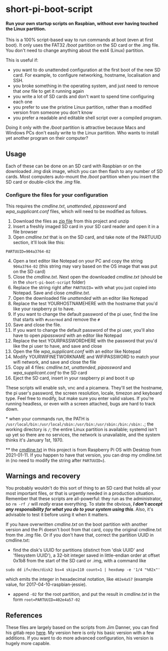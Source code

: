 # short-pi-boot-script

#### Run your own startup scripts on Raspbian, without ever having touched the Linux partition.

This is a 100% script-based way to run commands at boot (even at first boot). It only uses the FAT32 */boot* partition on the SD card or the .img file. You don't need to change anything about the ext4 (Linux) partition.

This is useful if:

* you want to do unattended configuration at the first boot of the new SD card. For example, to configure networking, hostname, localisation and SSH.
* you broke something in the operating system, and just need to remove that *one* file to get it running again
* you write a lot of SD cards and don't want to spend time configuring each one
* you prefer to use the pristine Linux partition, rather than a modified version from someone you don't know
* you prefer a readable and editable shell script over a compiled program.

Doing it only with the */boot* partition is attractive because Macs and Windows PCs don't easily write to the Linux partition. Who wants to install yet another program on their computer?

## Usage
Each of these can be done on an SD card with Raspbian or on the downloaded *.img* disk image, which you can then flash to any number of SD cards. Most computers auto-mount the */boot* partition when you insert the SD card or double-click the *.img* file.

### Configure the files for your configuration
This requires the *cmdline.txt*, *unattended*, *pipassword* and *wpa_supplicant.conf* files, which will need to be modified as follows.

1. Download the files as [zip file](https://github.com/doitdiy-ai/short-pi-boot-script/archive/master.zip) from this project and unzip
2. Insert a freshly imaged SD card in your SD card reader and open it in a file browser
3. Open *cmdline.txt* that is on the SD card, and take note of the PARTUUID section, it'll look like this:
```
PARTUUID=904a3764-02
```
4. Open a text editor like Notepad on your PC and copy the string `904a3764-02` (this string may vary based on the OS image that was put on the SD card)
5. Close the *cmdline.txt*. Next open the downloaded *cmdline.txt* (should be in the `short-pi-boot-script` folder)
6. Replace the string right after `PARTUUID=` with what you just copied into Notepad. Save and close *cmdline.txt*.
7. Open the downloaded file *unattended* with an editor like Notepad
8. Replace the test YOURHOSTNAMEHERE with the hostname that you'd like your raspberry pi to have.
9. If you want to change the default password of the pi user, find the line that starts with `#usermod` and remove the `#`
10. Save and close the file.
11. If you want to change the default password of the pi user, you'll also have to open *pipassword* with an editor like Notepad
12. Replace the text YOURPASSWORDHERE with the password that you'd like the pi user to have, and save and close
13. Open the file *wpa_supplicant.conf* with an editor like Notepad
14. Modify YOURWIFINETWORKNAME and WIFIPASSWORD to match your wifi network, and save and close the file
15. Copy all 4 files: *cmdline.txt*, *unattended*, *pipassword* and *wpa_supplicant.conf* to the SD card
16. Eject the SD card, insert in your raspberry pi and boot it up

These scripts will enable ssh, vnc and a picamera. They'll set the hostname, the pi user's password, the screen resolution, locale, timezon and keyboard type. Feel free to modify, but make sure you enter valid values. If you're running headless, or even with a screen attached, bugs are hard to track down.

\* when your commands run, the PATH is `/usr/local/bin:/usr/local/sbin:/usr/bin:/usr/sbin:/bin:/sbin:.`; the working directory is `/`; the entire Linux partition is available; systemd isn't up yet so there are no services, the network is unavailable, and the system thinks it's January 1st, 1970.

\*\* the [cmdline.txt](./cmdline.txt) in this project is from Raspberry Pi OS with Desktop from 2021-01-11. If you happen to have that version, you can drop my cmdline.txt in (no need to modify the string after `PARTUUID=`).

## Warnings and recovery
You probably wouldn't do this sort of thing to an SD card that holds all your most important files, or that is urgently needed in a production situation. Remember that these scripts are all-powerful: they run as the administrator, so `rm -rf /` will *really* erase everything. To state the obvious, ***I don't accept any responsibility for what you do to your system using this***. Also, it's advisable to test it before using it when it matters.

If you have overwritten *cmdline.txt* on the boot partition with another version and the Pi doesn't boot from that card, copy the original cmdline.txt from the *.img* file. Or if you don't have that, correct the partition UUID in cmdline.txt:

* find the disk's UUID for partitions (distinct from 'disk UUID' and 'filesystem UUID'), a 32-bit integer saved in little-endian order at offset 0x1b8 from the start of the SD card or .img, with a command like

```
sudo dd if=/dev/disk2 bs=4 skip=110 count=1 | hexdump -e '1/4 "%02x"'
```
which emits the integer in hexadecimal notation, like `402e4a57` (example value, for 2017-04-10-raspbian-jessie).

* append `-02` for the root partition, and put the result in *cmdline.txt* in the form `root=PARTUUID=402e4a57-02`

## References
These files are largely based on the scripts from Jim Danner, you can find his gitlab repo [here](https://gitlab.com/JimDanner/pi-boot-script). My version here is only his basic version with a few additions. If you want to do more advanced configuration, his version is hugely more capable.
